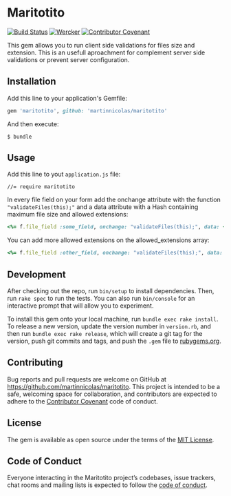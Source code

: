 # Maritotito

[![Build Status](https://travis-ci.org/martinnicolas/maritotito.svg?branch=master)](https://travis-ci.org/martinnicolas/maritotito) [![Wercker](https://img.shields.io/github/license/mashape/apistatus.svg)](https://opensource.org/licenses/MIT) [![Contributor Covenant](https://img.shields.io/badge/Contributor%20Covenant-2.1-4baaaa.svg)](code_of_conduct.md) 

This gem allows you to run client side validations for files size and extension. This is an usefull aproachment for complement server side validations or prevent server configuration.

## Installation

Add this line to your application's Gemfile:

```ruby
gem 'maritotito', github: 'martinnicolas/maritotito'
```

And then execute:

    $ bundle

## Usage

Add this line to yout `application.js` file:

	//= require maritotito

In every file field on your form add the onchange attribute with the function `"validateFiles(this);"` and a data attribute with a Hash containing maximum file size and allowed extensions:

```ruby
<%= f.file_field :some_field, onchange: "validateFiles(this);", data: { max_file_size: 2.megabytes, allowed_extensions: ['pdf'] } %>
```

You can add more allowed extensions on the allowed_extensions array:

```ruby
<%= f.file_field :other_field, onchange: "validateFiles(this);", data: { max_file_size: 5.megabytes, allowed_extensions: ['jpg', 'jpeg', 'png'] } %>
```

## Development

After checking out the repo, run `bin/setup` to install dependencies. Then, run `rake spec` to run the tests. You can also run `bin/console` for an interactive prompt that will allow you to experiment.

To install this gem onto your local machine, run `bundle exec rake install`. To release a new version, update the version number in `version.rb`, and then run `bundle exec rake release`, which will create a git tag for the version, push git commits and tags, and push the `.gem` file to [rubygems.org](https://rubygems.org).

## Contributing

Bug reports and pull requests are welcome on GitHub at https://github.com/martinnicolas/maritotito. This project is intended to be a safe, welcoming space for collaboration, and contributors are expected to adhere to the [Contributor Covenant](http://contributor-covenant.org) code of conduct.

## License

The gem is available as open source under the terms of the [MIT License](https://opensource.org/licenses/MIT).

## Code of Conduct

Everyone interacting in the Maritotito project’s codebases, issue trackers, chat rooms and mailing lists is expected to follow the [code of conduct](https://github.com/[USERNAME]/maritotito/blob/master/CODE_OF_CONDUCT.md).
